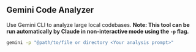## Gemini Code Analyzer
Use Gemini CLI to analyze large local codebases.
**Note: This tool can be run automatically by Claude in non-interactive mode using the `-p` flag.**
```bash
gemini -p "@path/to/file or directory <Your analysis prompt>"
```